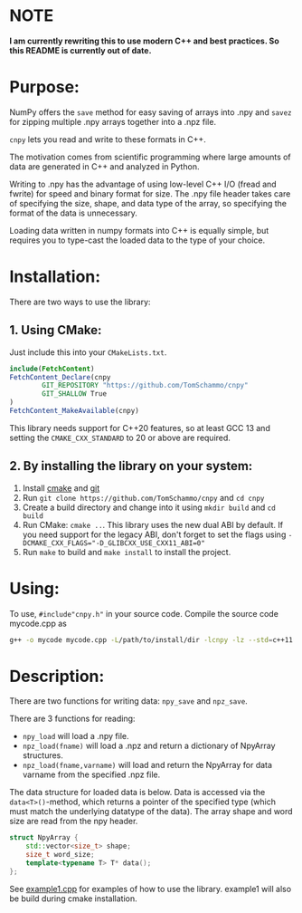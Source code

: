 # NOTE

**I am currently rewriting this to use modern C++ and best practices. So this README is currently out of date.**

# Purpose:

NumPy offers the `save` method for easy saving of arrays into .npy and `savez` for zipping multiple .npy arrays together
into a .npz file.

`cnpy` lets you read and write to these formats in C++.

The motivation comes from scientific programming where large amounts of data are generated in C++ and analyzed in
Python.

Writing to .npy has the advantage of using low-level C++ I/O (fread and fwrite) for speed and binary format for size.
The .npy file header takes care of specifying the size, shape, and data type of the array, so specifying the format of
the data is unnecessary.

Loading data written in numpy formats into C++ is equally simple, but requires you to type-cast the loaded data to the
type of your choice.

# Installation:

There are two ways to use the library:

## 1. Using CMake:

Just include this into your `CMakeLists.txt`.
```cmake
include(FetchContent)
FetchContent_Declare(cnpy
        GIT_REPOSITORY "https://github.com/TomSchammo/cnpy"
        GIT_SHALLOW True
)
FetchContent_MakeAvailable(cnpy)
```

This library needs support for C++20 features, so at least GCC 13 and setting the `CMAKE_CXX_STANDARD` to 20 or above are required.

## 2. By installing the library on your system:

1. Install [cmake](www.cmake.org) and [git](https://git-scm.com/)
2. Run `git clone https://github.com/TomSchammo/cnpy` and `cd cnpy`
3. Create a build directory and change into it using `mkdir build` and `cd build`
4. Run CMake: `cmake ..`. This library uses the new dual ABI by default. If you need support for the legacy ABI, don't forget to set the flags using `-DCMAKE_CXX_FLAGS="-D_GLIBCXX_USE_CXX11_ABI=0"`
5. Run `make` to build and `make install` to install the project.

# Using:

To use, `#include"cnpy.h"` in your source code. Compile the source code mycode.cpp as

```bash
g++ -o mycode mycode.cpp -L/path/to/install/dir -lcnpy -lz --std=c++11
```

# Description:

There are two functions for writing data: `npy_save` and `npz_save`.

There are 3 functions for reading:

- `npy_load` will load a .npy file.
- `npz_load(fname)` will load a .npz and return a dictionary of NpyArray structures.
- `npz_load(fname,varname)` will load and return the NpyArray for data varname from the specified .npz file.

The data structure for loaded data is below.
Data is accessed via the `data<T>()`-method, which returns a pointer of the specified type (which must match the
underlying datatype of the data).
The array shape and word size are read from the npy header.

```c++
struct NpyArray {
    std::vector<size_t> shape;
    size_t word_size;
    template<typename T> T* data();
};
```

See [example1.cpp](test/example1.cpp) for examples of how to use the library. example1 will also be build during cmake
installation.
